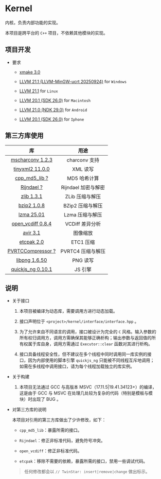 # Kernel

内核，负责内部功能的实现。

本项目是跨平台的 `C++` 项目，不依赖其他模块的实现。

## 项目开发

* 要求
	
	* [xmake 3.0](https://xmake.io/#/)
	
	* [LLVM 21.1 (LLVM-MinGW-ucrt 20250924)](https://github.com/mstorsjo/llvm-mingw) for `Windows`
	
	* [LLVM 21.1](https://llvm.org/) for `Linux`
	
	* [LLVM 20.1 (SDK 26.0)](https://llvm.org/) for `Macintosh`
	
	* [LLVM 21.0 (NDK 29.0)](https://developer.android.com/ndk/downloads) for `Android`
	
	* [LLVM 20.1 (SDK 26.0)](https://llvm.org/) for `Iphone`

## 第三方库使用

| 库                                                                       | 用途                |
|:------------------------------------------------------------------------:|:-------------------:|
| [mscharconv 1.2.3](https://github.com/iboB/mscharconv)                   | charconv 支持       |
| [tinyxml2 11.0.0](https://github.com/leethomason/tinyxml2)               | XML 读写            |
| [cpp_md5_lib ?](https://github.com/tiankonguse/cpp-md5-lib)              | MD5 哈希计算        |
| [Rijndael ?](#)                                                          | Rijndael 加密与解密 |
| [zlib 1.3.1](https://github.com/madler/zlib)                             | ZLib 压缩与解压     |
| [bzip2 1.0.8](https://sourceware.org/bzip2/)                             | BZip2 压缩与解压    |
| [lzma 25.01](https://github.com/ip7z/7zip)                               | Lzma 压缩与解压     |
| [open_vcdiff 0.8.4](https://github.com/google/open-vcdiff)               | VCDiff 差异分析     |
| [avir 3.1](https://github.com/avaneev/avir)                              | 图像缩放            |
| [etcpak 2.0](https://github.com/wolfpld/etcpak)                          | ETC1 压缩           |
| [PVRTCCompressor ?](https://github.com/brenwill/PVRTCCompressor)         | PVRTC4 压缩与解压   |
| [libpng 1.6.50](https://github.com/pnggroup/libpng)                      | PNG 读写            |
| [quickjs_ng 0.10.1](https://github.com/quickjs-ng/quickjs)               | JS 引擎             |

## 说明

* 关于接口
	
	1. 本项目被编译为动态库，需要调用方进行动态加载。
	
	2. 接口声明位于 `<project>/kernel/interface/interface.hpp` 。
	
	3. 为了允许来自不同语言的调用，接口被设计为完全的 `C` 风格。输入参数的所有权归调用方，调用方需确保其能够正确析构；输出参数与返回值的所有权属于库自身，调用方需通过 `Executor::clear` 函数对其进行析构。
	
	4. 接口具备线程安全性，但不建议在多个线程中同时调用同一库实例的接口，因为内部使用的脚本引擎 `quickjs_ng` 只能被不同线程互斥地调用；如需在多线程中调用接口，请为每个线程加载独立的库实例。

* 关于构建
	
	1. 本项目无法通过 GCC 与高版本 MSVC（17.11.5|19.41.34123+）的编译，这是由于 GCC 与 MSVC 在处理几处较为复杂的代码（特别是模板与模块）时出现了 BUG 。

* 对第三方库的说明
	
	本项目对引用的第三方库做出了少许修改，如下：
	
	* `cpp_md5_lib`：暴露所需的接口。
	
	* `Rijndael`：修正非标准代码，避免符号冲突。
	
	* `open_vcdiff`：修正非标准代码。
	
	* `etcpak`：移除不需要的依赖，暴露所需的接口，禁用一些调试代码。
	
	> 任何修改都会以 `// TwinStar: insert|remove|change` 做出标示。
